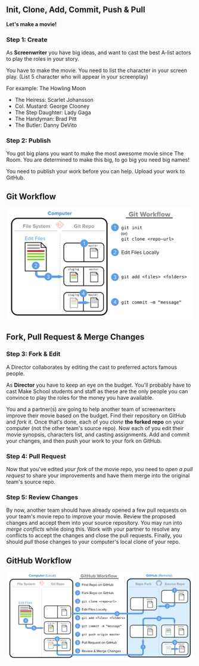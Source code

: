 ## Init, Clone, Add, Commit, Push & Pull

**Let's make a movie!**

### Step 1: Create

As **Screenwriter** you have big ideas, and want to cast the best A-list actors to play the roles in your story.

You have to make the movie. You need to list the character in your screen play.
(List 5 character who will appear in your screenplay)

For example:
The Howling Moon
- The Heiress: Scarlet Johansson
- Col. Mustard: George Clooney
- The Step Daughter: Lady Gaga
- The Handyman: Brad Pitt
- The Butler: Danny DeVito

### Step 2: Publish

You got big plans you want to make the most awesome movie since The Room.
You are determined to make this big, to go big you need big names!

You need to publish your work before you can help. Upload your work to GitHub.


## Git Workflow

![Git-Workflow](Git-Workflow.png "Git Workflow")

## Fork, Pull Request & Merge Changes

### Step 3: Fork & Edit

A Director collaborates by editing the cast to preferred actors famous people.

As **Director** you have to keep an eye on
the budget. You'll probably have to cast Make School students and staff as these are the
only people you can convince to play the roles for the money you have available.

You and a partner(s) are going to help another team of screenwriters improve their movie based on the budget. Find their repository on GitHub and *fork* it. Once that's done, each of you *clone* **the forked repo** on your computer (not the other team's source repo). Now each of you edit their movie synopsis, characters list, and casting assignments. Add and commit your changes, and then push your work to your fork on GitHub.

### Step 4: Pull Request

Now that you've edited *your fork* of the movie repo, you need to *open a pull request* to share your improvements and have them merge into the original team's source repo.

### Step 5: Review Changes

By now, another team should have already opened a few pull requests on your team's movie repo to improve your movie. Review the proposed changes and accept them into your source repository. You may run into *merge conflicts* while doing this. Work with your partner to resolve any conflicts to accept the changes and close the pull requests. Finally, you should *pull* those changes to your computer's local clone of your repo.

## GitHub Workflow

![GitHub-Workflow](GitHub-Workflow.png "GitHub Workflow")
